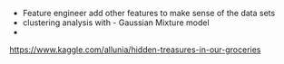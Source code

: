* Feature engineer
  add other features to make sense of the data sets
* clustering analysis with - Gaussian Mixture model 
* 
https://www.kaggle.com/allunia/hidden-treasures-in-our-groceries
